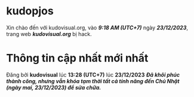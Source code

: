 # kudopjos
Xin chào đến với kudovisual.org, vào **_9:18 AM (UTC+7)_** ngày **_23/12/2023_**, trang web **_kudovisual.org_** bị hack.
# Thông tin cập nhất mới nhất
Đăng bởi **kudovisual** lúc **13:28 (UTC+7)** lúc **23/12/2023**
**_Đã khôi phúc thành công, nhưng vẫn khóa tạm thời tất cả tính năng đến Chủ Nhật (ngày mai, 23/12/2023) để sửa chữa._**
